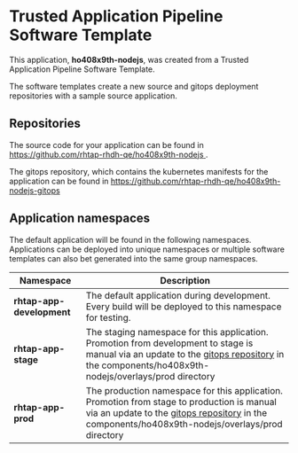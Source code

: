 # Trusted Application Pipeline Software Template

This application, **ho408x9th-nodejs**, was created from a Trusted Application Pipeline Software Template.

The software templates create a new source and gitops deployment repositories with a sample source application. 

## Repositories

The source code for your application can be found in [https://github.com/rhtap-rhdh-qe/ho408x9th-nodejs ](https://github.com/rhtap-rhdh-qe/ho408x9th-nodejs ).
 
The gitops repository, which contains the kubernetes manifests for the application can be found in 
[https://github.com/rhtap-rhdh-qe/ho408x9th-nodejs-gitops ](https://github.com/rhtap-rhdh-qe/ho408x9th-nodejs-gitops ) 

## Application namespaces 

The default application will be found in the following namespaces. Applications can be deployed into unique namespaces or multiple software templates can also bet generated into the same group namespaces.  

|  Namespace   |  Description   |  
| -------- | -------- |   
| **rhtap-app-development** | The default application during development. Every build will be deployed to this namespace for testing. | 
| **rhtap-app-stage** | The staging namespace for this application. Promotion from development to stage is manual via an update to the [gitops repository](https://github.com/rhtap-rhdh-qe/ho408x9th-nodejs-gitops ) in the components/ho408x9th-nodejs/overlays/prod directory |  
| **rhtap-app-prod** | The production namespace for this application. Promotion from stage to production is manual via an update to the [gitops repository](https://github.com/rhtap-rhdh-qe/ho408x9th-nodejs-gitops ) in the components/ho408x9th-nodejs/overlays/prod directory | 